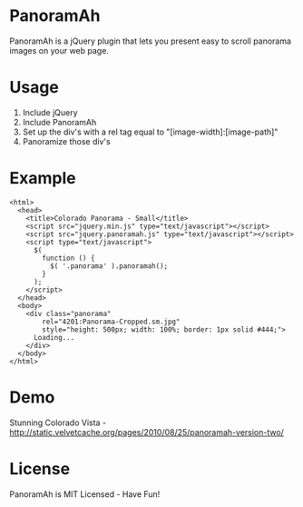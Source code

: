 # PanoramAh

PanoramAh is a jQuery plugin that lets you present easy to scroll panorama images on your web page.

# Usage

1. Include jQuery
2. Include PanoramAh
3. Set up the div's with a rel tag equal to "[image-width]:[image-path]"
4. Panoramize those div's

# Example

    <html>
      <head>
        <title>Colorado Panorama - Small</title>
        <script src="jquery.min.js" type="text/javascript"></script>
        <script src="jquery.panoramah.js" type="text/javascript"></script>
        <script type="text/javascript">
          $(
            function () {
              $( '.panorama' ).panoramah();
            }
          );
        </script>
      </head>
      <body>
        <div class="panorama"
            rel="4201:Panorama-Cropped.sm.jpg"
            style="height: 500px; width: 100%; border: 1px solid #444;">
          Loading...
        </div>
      </body>
    </html>

# Demo

Stunning Colorado Vista - <http://static.velvetcache.org/pages/2010/08/25/panoramah-version-two/>

# License

PanoramAh is MIT Licensed - Have Fun!

